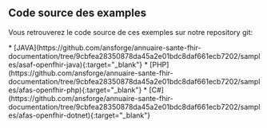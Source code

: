 ## Code source des examples

Vous retrouverez le code source de ces exemples sur notre repository git:

<div class="wysiwyg" markdown="1">
* [JAVA](https://github.com/ansforge/annuaire-sante-fhir-documentation/tree/9cbfea28350878da45a2e01bdc8daf661ecb7202/samples/asaf-openfhir-java){:target="_blank"}
* [PHP](https://github.com/ansforge/annuaire-sante-fhir-documentation/tree/9cbfea28350878da45a2e01bdc8daf661ecb7202/samples/afas-openfhir-php){:target="_blank"}
* [C#](https://github.com/ansforge/annuaire-sante-fhir-documentation/tree/9cbfea28350878da45a2e01bdc8daf661ecb7202/samples/afas-openfhir-dotnet){:target="_blank"}
</div>
